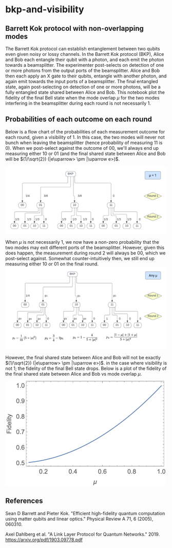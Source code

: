 # bkp-and-visibility
## Barrett Kok protocol with non-overlapping modes

The Barrett Kok protocol can establish entanglement between two qubits even given noisy or lossy channels. In the Barrett Kok protocol (BKP), Alice and Bob each entangle their qubit with a photon, and each emit the photon towards a beamsplitter. The experimenter post-selects on detection of one or more photons from the output ports of the beamsplitter. Alice and Bob then each apply an X gate to their qubits, entangle with another photon, and again emit towards the input ports of a beamsplitter. The final entangled state, again post-selecting on detection of one or more photons, will be a fully entangled state shared between Alice and Bob. This notebook plot the fidelity of the final Bell state when the mode overlap $\mu$ for the two modes interfering in the beamsplitter during each round is not necessarily 1. 


## Probabilities of each outcome on each round
Below is a flow chart of the probabilities of each measurement outcome for each round, given a visibility of 1. In this case, the two modes will never not bunch when leaving the beamsplitter (hence probability of measuring 11 is 0). When we post-select against the outcome of 00, we'll always end up measuring either 10 or 01 (and the final shared state between Alice and Bob will be $(1/\sqrt{2}) (|e\uparrow> \pm |\uparrow e>)$. 

<img src="imgs/BKP.png" width = "600">

When $\mu$ is not necessarily 1, we now have a non-zero probability that the two modes may exit different ports of the beamsplitter. However, given this does happen, the measurement during round 2 will always be 00, which we post-select against. Somewhat counter-intuitively then, we still end up measuring either 10 or 01 on the final round. 
<img src="imgs/BKP2.png" width = "600">

However, the final shared state between Alice and Bob will not be exactly $(1/\sqrt{2}) (|e\uparrow> \pm |\uparrow e>)$.  in the case where visibility is not 1; the fidelity of the final Bell state drops. Below is a plot of the fidelity of the final shared state between Alice and Bob vs mode overlap $\mu$. 

<img src="imgs/fidelitymu.png" width = "500">

## References
Sean D Barrett and Pieter Kok. "Efficient high-fidelity quantum computation using matter qubits and linear optics." Physical Review A 71, 6 (2005), 060310.

Axel Dahlberg et al. "A Link Layer Protocol for Quantum Networks." 2019. https://arxiv.org/pdf/1903.09778.pdf
